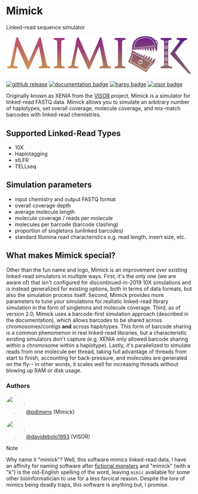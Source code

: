 # Mimick
Linked-read sequence simulator

![mimick_logo](/docs/_media/mimick_logo.png)

[![gitHub release](https://img.shields.io/github/v/release/pdimens/mimick?style=for-the-badge&logo=anaconda&logoColor=ffffff)](https://github.com/pdimens/mimick/releases)
[![documentation badge](https://img.shields.io/badge/read%20the-docs-daa355?style=for-the-badge&logo=quicklook&logoColor=ffffff)](https://pdimens.github.io/mimick)
[![harpy badge](https://custom-icon-badges.demolab.com/badge/-Harpy-79a9b9?style=for-the-badge&logo=package&logoColor=ffffff)](https://www.github.com/pdimens/harpy)
[![visor badge](https://custom-icon-badges.demolab.com/badge/-VISOR-12922e?style=for-the-badge&logo=package&logoColor=ffffff)](https://github.com/davidebolo1993/VISOR)

Originally known as XENIA from the [VISOR](https://github.com/davidebolo1993/VISOR) project, Mimick is a 
simulator for linked-read FASTQ data. Mimick allows you to simulate an
arbitrary number of haplotypes, set overall coverage, molecule coverage,
and mix-match barcodes with linked-read chemistries.

## Supported Linked-Read Types
- 10X
- Haplotagging
- stLFR
- TELLseq

## Simulation parameters
- input chemistry and output FASTQ format
- overall coverage depth
- average molecule length
- molecule coverage / reads per molecule
- molecules per barcode (barcode clashing)
- proportion of singletons (unlinked barcodes)
- standard Illumina read characteristics e.g. read length, insert size, etc.

## What makes Mimick special?
Other than the fun name and logo, Mimick is an improvement over existing linked-read simulators in multiple ways. First,
it's the only one (we are aware of) that isn't configured for discontinued-in-2019 10X simulations and is instead 
generalized for existing options, both in terms of data formats, but also the simulation process itself. Second, Mimick
provides more parameters to tune your simulations for realistic linked-read library simulation in the form of singletons and 
molecule coverage. Third, as of version 2.0, Mimick uses a barcode-first simulation approach (described in the documentation),
which allows barcodes to be shared across chromosomes/contigs **and** across haplotypes. This form of barcode sharing is a
common phenomenon in real linked-read libraries, but a characteristic existing simulators don't capture (e.g. XENIA only
allowed barcode sharing within a chromosome within a haplotype). Lastly, it's parallelized to simulate reads from one molecule
per thread, taking full advantage of threads from start to finish, accounting for back-pressure, and molecules are generated
on the fly-- in other words, it scales well for increasing threads without blowing up RAM or disk usage.

### Authors

<img src="https://avatars.githubusercontent.com/u/19176506?v=4" width="50" height="50" style="border-radius: 50%; object-fit: cover;"/> [@pdimens](https://github.com/pdimens) (Mimick)

<img src="https://avatars.githubusercontent.com/u/39052119?v=4" width="50" height="50" style="border-radius: 50%; object-fit: cover;"/> [@davidebolo1993](https://github.com/davidebolo1993) (VISOR)

> [!NOTE]
> Why name it "mimick"? Well, this software mimics linked-read data, I have an affinity for naming software after
> [fictional monsters](https://en.wikipedia.org/wiki/Mimic_(Dungeons_%26_Dragons)) and "mimick" (with a "k") is the old-English
> spelling of the word, leaving `mimic` available for some other bioinformatician to use for a less farcical reason. Despite the
> lore of mimics being deadly traps, this software is anything but, I promise.

